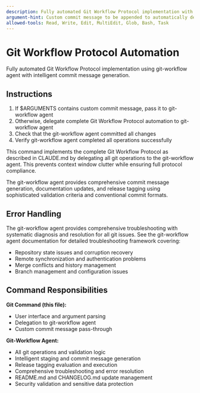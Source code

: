 ```yaml
---
description: Fully automated Git Workflow Protocol implementation with intelligent commit messages.
argument-hint: Custom commit message to be appended to automatically determined commit message.
allowed-tools: Read, Write, Edit, MultiEdit, Glob, Bash, Task
---
```


# Git Workflow Protocol Automation

Fully automated Git Workflow Protocol implementation using git-workflow agent with intelligent commit message generation.

## Instructions

1. If $ARGUMENTS contains custom commit message, pass it to git-workflow agent
2. Otherwise, delegate complete Git Workflow Protocol automation to git-workflow agent
3. Check that the git-workflow agent committed all changes
4. Verify git-workflow agent completed all operations successfully

This command implements the complete Git Workflow Protocol as described in CLAUDE.md by delegating all git operations to the git-workflow agent. This prevents context window clutter while ensuring full protocol compliance.

The git-workflow agent provides comprehensive commit message generation, documentation updates, and release tagging using sophisticated validation criteria and conventional commit formats.

## Error Handling

The git-workflow agent provides comprehensive troubleshooting with systematic diagnosis and resolution for all git issues. See the git-workflow agent documentation for detailed troubleshooting framework covering:
- Repository state issues and corruption recovery
- Remote synchronization and authentication problems  
- Merge conflicts and history management
- Branch management and configuration issues

## Command Responsibilities

**Git Command (this file):**
- User interface and argument parsing
- Delegation to git-workflow agent
- Custom commit message pass-through

**Git-Workflow Agent:**
- All git operations and validation logic
- Intelligent staging and commit message generation
- Release tagging evaluation and execution
- Comprehensive troubleshooting and error resolution
- README.md and CHANGELOG.md update management
- Security validation and sensitive data protection
